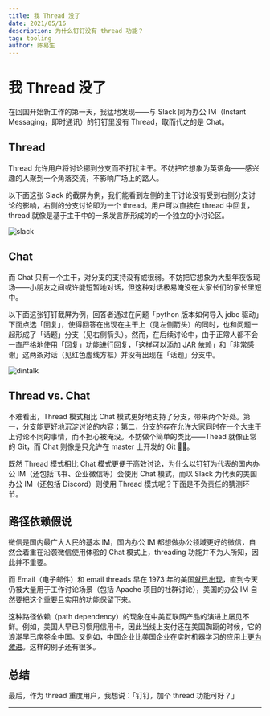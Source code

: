 ```yaml
---
title: 我 Thread 没了
date: 2021/05/16
description: 为什么钉钉没有 thread 功能？
tag: tooling
author: 陈易生
---
```


# 我 Thread 没了

在回国开始新工作的第一天，我猛地发现——与 Slack 同为办公 IM（Instant Messaging，即时通讯）的钉钉里没有 Thread，取而代之的是 Chat。

## Thread

Thread 允许用户将讨论挪到分支而不打扰主干。不妨把它想象为英语角——感兴趣的人聚到一个角落交流，不影响广场上的路人。

以下面这张 Slack 的截屏为例，我们能看到左侧的主干讨论没有受到右侧分支讨论的影响，右侧的分支讨论即为一个 thread。用户可以直接在 thread 中回复，thread 就像是基于主干中的一条发言所形成的的一个独立的小讨论区。

![slack](/images/thread/slack.png)

## Chat

而 Chat 只有一个主干，对分支的支持没有或很弱。不妨把它想象为大型年夜饭现场——小朋友之间或许能短暂地对话，但这种对话极易淹没在大家长们的家长里短中。

以下面这张钉钉截屏为例，回答者通过在问题「python 版本如何导入 jdbc 驱动」下面点选「回复」，使得回答在出现在主干上（见左侧箭头）的同时，也和问题一起形成了「话题」分支（见右侧箭头）。然而，在后续讨论中，由于正常人都不会一直严格地使用「回复」功能进行回复，「这样可以添加 JAR 依赖」和「非常感谢」这两条对话（见红色虚线方框）并没有出现在「话题」分支中。

![dintalk](/images/thread/dintalk.png)

## Thread vs. Chat

不难看出，Thread 模式相比 Chat 模式更好地支持了分支，带来两个好处。第一，分支能更好地沉淀讨论的内容；第二，分支的存在允许大家同时在一个大主干上讨论不同的事情，而不担心被淹没。不妨做个简单的类比——Thead 就像正常的 Git，而 Chat 则像是只允许在 master 上开发的 Git 🤦‍♂️。

既然 Thread 模式相比 Chat 模式更便于高效讨论，为什么以钉钉为代表的国内办公 IM（还包括飞书、企业微信等）会使用 Chat 模式，而以 Slack 为代表的美国办公 IM（还包括 Discord）则使用 Thread 模式呢？下面是不负责任的猜测环节。

## 路径依赖假说

微信是国内最广大人民的基本 IM，国内办公 IM 都想做办公领域更好的微信，自然会着重在沿袭微信使用体验的 Chat 模式上，threading 功能并不为人所知，因此并不重要。

而 Email（电子邮件）和 email threads 早在 1973 年的美国[就已出现](https://en.wikipedia.org/wiki/Email)，直到今天仍被大量用于工作讨论场景（包括 Apache 项目的社群讨论），美国的办公 IM 自然要把这个重要且实用的功能保留下来。

这种路径依赖（path dependency）的现象在中美互联网产品的演进上屡见不鲜。例如，美国人早已习惯用信用卡，因此当线上支付还在美国踟蹰的时候，它的浪潮早已席卷全中国。又例如，中国企业比美国企业在实时机器学习的应用上[更为激进](https://huyenchip.com/2020/12/27/real-time-machine-learning.html)。这样的例子还有很多。

## 总结

最后，作为 thread 重度用户，我想说：「钉钉，加个 thread 功能可好？」

---
